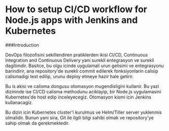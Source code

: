 # How to setup CI/CD workflow for Node.js apps with Jenkins and Kubernetes

###Introduction

DevOps filozofisini sekillendiren pratiklerden ikisi CI/CD, Continuous Integration and Continuous Delivery yani surekli entegrasyon ve surekli dagitimdir. Basitce, bu olgu icinde uygulamali urun gelisimi ve entegrasyonu barindirir, ana repository'de surekli commit edilerek fonksiyonlarin calisip calismadigi test edilip, urunu deploy etmeye hazir hale getirir.

Bu is akisi ve calisma dongusu otomasyon mugendisligini kullanir. Bu yazi dizininde ise CI/CD calisma methodunu aciklayip, bir Node.js uygulamasini Kubernetes'de host edip inceleyecegiz. Otomasyon kismi icin Jenkins kullanacagiz.

Bu dizin icin Kubernetes cluster'i kurulmus ve Helm/Tiller server yuklenmis olmalidir. Bunun yani sira, Git ile ilgili bilgi sahibi olmak ve repository'ye sahip olmak da gerekmektedir.

   
